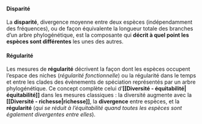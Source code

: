 
#### Disparité

La **disparité**, divergence moyenne entre deux espèces (indépendamment des fréquences), ou de façon équivalente la longueur totale des branches d’un arbre phylogénétique, est la composante qui **décrit à quel point les espèces sont différentes** les unes des autres.

#### Régularité 

Les mesures de **régularité** décrivent la façon dont les espèces occupent l’espace des niches (*régularité fonctionnelle*) ou la régularité dans le temps et entre les clades des évènements de spéciation représentés par un arbre phylogénétique.
Ce concept complète celui d’**[[Diversité - équitabilité|équitabilité]]** dans les mesures classiques : la diversité augmente avec la **[[Diversité - richesse|richesse]]**, la **divergence** entre espèces, et la **régularité** (*qui se réduit à l’équitabilité quand toutes les espèces sont également divergentes entre elles*).